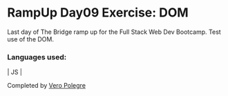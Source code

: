 # RampUp Day09 Exercise: DOM

Last day of The Bridge ramp up for the Full Stack Web Dev Bootcamp.
Test use of the DOM.

### Languages used:
| JS |

Completed by [Vero Polegre](https://github.com/VeroPolegre)
